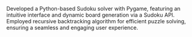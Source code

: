Developed a Python-based Sudoku solver with Pygame, featuring an intuitive interface and dynamic board generation via a Sudoku API. Employed recursive backtracking algorithm for efficient puzzle solving, ensuring a seamless and engaging user experience. 
